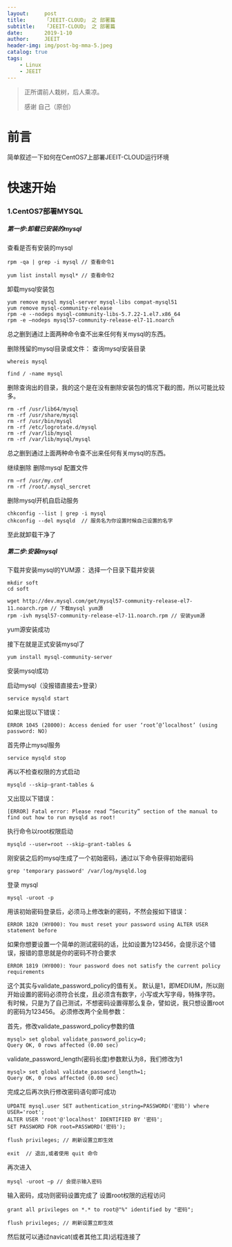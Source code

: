 ```yaml
---
layout:     post
title:      「JEEIT-CLOUD」 之 部署篇
subtitle:   「JEEIT-CLOUD」 之 部署篇
date:       2019-1-10
author:     JEEIT
header-img: img/post-bg-mma-5.jpeg
catalog: true
tags:
    - Linux
    - JEEIT
---
```


> 正所谓前人栽树，后人乘凉。
> 
> 感谢 自己（原创）

# 前言

简单叙述一下如何在CentOS7上部署JEEIT-CLOUD运行环境

# 快速开始

### 1.CentOS7部署MYSQL

##### 第一步:卸载已安装的mysql
查看是否有安装的mysql
```
rpm -qa | grep -i mysql // 查看命令1

yum list install mysql* // 查看命令2
```
卸载mysql安装包

```
yum remove mysql mysql-server mysql-libs compat-mysql51
yum remove mysql-community-release
rpm -e --nodeps mysql-community-libs-5.7.22-1.el7.x86_64
rpm -e –nodeps mysql57-community-release-el7-11.noarch
```

总之删到通过上面两种命令查不出来任何有关mysql的东西。

删除残留的mysql目录或文件：
查询mysql安装目录

```
whereis mysql 

find / -name mysql
```
删除查询出的目录，我的这个是在没有删除安装包的情况下截的图，所以可能比较多。


```
rm -rf /usr/lib64/mysql
rm -rf /usr/share/mysql
rm -rf /usr/bin/mysql
rm -rf /etc/logrotate.d/mysql
rm -rf /var/lib/mysql
rm -rf /var/lib/mysql/mysql

```
总之删到通过上面两种命令查不出来任何有关mysql的东西。

继续删除
删除mysql 配置文件
```
rm –rf /usr/my.cnf
rm -rf /root/.mysql_sercret  
```
删除mysql开机自启动服务

```
chkconfig --list | grep -i mysql
chkconfig --del mysqld  // 服务名为你设置时候自己设置的名字
```
至此就卸载干净了


##### 第二步:安装mysql
下载并安装mysql的YUM源：
选择一个目录下载并安装


```
mkdir soft
cd soft

wget http://dev.mysql.com/get/mysql57-community-release-el7-11.noarch.rpm // 下载mysql yum源
rpm -ivh mysql57-community-release-el7-11.noarch.rpm // 安装yum源
```

yum源安装成功 

接下在就是正式安装mysql了
```
yum install mysql-community-server
```
安装mysql成功 

启动mysql（没报错直接去>登录）
```
service mysqld start
```

如果出现以下错误：

```
ERROR 1045 (28000): Access denied for user ‘root’@’localhost’ (using password: NO)
```
首先停止mysql服务


```
service mysqld stop
```
再以不检查权限的方式启动
```
mysqld --skip-grant-tables &
```
又出现以下错误：
```
[ERROR] Fatal error: Please read “Security” section of the manual to find out how to run mysqld as root!
```
执行命令以root权限启动
```
mysqld --user=root --skip-grant-tables &
```
刚安装之后的mysql生成了一个初始密码，通过以下命令获得初始密码
```
grep 'temporary password' /var/log/mysqld.log
```
登录 mysql
```
mysql -uroot -p
```
 
用该初始密码登录后，必须马上修改新的密码，不然会报如下错误：
 
```
ERROR 1820 (HY000): You must reset your password using ALTER USER statement before
```
如果你想要设置一个简单的测试密码的话，比如设置为123456，会提示这个错误，报错的意思就是你的密码不符合要求
  
```
ERROR 1819 (HY000): Your password does not satisfy the current policy requirements
```
这个其实与validate_password_policy的值有关。
默认是1，即MEDIUM，所以刚开始设置的密码必须符合长度，且必须含有数字，小写或大写字母，特殊字符。 
有时候，只是为了自己测试，不想密码设置得那么复杂，譬如说，我只想设置root的密码为123456。 
必须修改两个全局参数：

首先，修改validate_password_policy参数的值
```
mysql> set global validate_password_policy=0;
Query OK, 0 rows affected (0.00 sec)
```
validate_password_length(密码长度)参数默认为8，我们修改为1

 ```
 mysql> set global validate_password_length=1;
 Query OK, 0 rows affected (0.00 sec)
 ```
完成之后再次执行修改密码语句即可成功
 ```
 UPDATE mysql.user SET authentication_string=PASSWORD('密码') where USER='root';
 ALTER USER 'root'@'localhost' IDENTIFIED BY '密码';
 SET PASSWORD FOR root=PASSWORD('密码');
 
 flush privileges; // 刷新设置立即生效
 
 exit  // 退出,或者使用 quit 命令
 ```
再次进入

```
mysql -uroot –p // 会提示输入密码
```
输入密码，成功则密码设置完成了
设置root权限的远程访问
```
grant all privileges on *.* to root@"%" identified by "密码";

flush privileges; // 刷新设置立即生效
```
然后就可以通过navicat(或者其他工具)远程连接了


